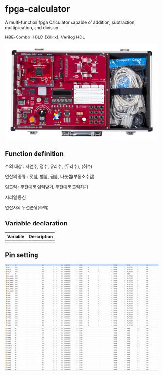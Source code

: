# fpga-calculator

A multi-function fpga Calculator capable of addition, subtraction, multiplication, and division.

HBE-Combo II DLD (Xilinx), Verilog HDL

<img src="img/HBE-Combo2-DLD-1024x643.jpg">

## Function definition

수의 대상 : 자연수, 정수, 유리수, (무리수), (허수)

연산의 종류 : 덧셈, 뺄셈, 곱셈, 나눗셈(부동소수점)

입출력 : 무한대로 입력받기, 무한대로 출력하기

시리얼 통신

연산자의 우선순위(스택)

## Variable declaration

|Variable|Description|
|---|---|
|||

## Pin setting

<img src="img/pin1.png">

<img src="img/pin2.png">
